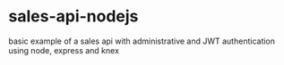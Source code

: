 # sales-api-nodejs
basic example of a sales api with administrative and JWT authentication using node, express and knex
